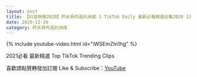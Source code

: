 ```yaml
---
layout: post
title: 【抖音熱搜2020】药水哥内涵刘洲成 1 TikTok Daily 最新必看精選合集2020 12 20
date: 2020-12-20
category: 药水哥内涵刘洲成
---
```


{% include youtube-video.html id="iWSEmZtn1hg" %}

2021必看 最新精選 Top TikTok Trending Clips

喜歡請點贊轉發加訂閱 Like & Subscribe：[YouTube](https://www.youtube.com/channel/UCAoR7VcanIPd04uEq_GIylA/videos)

